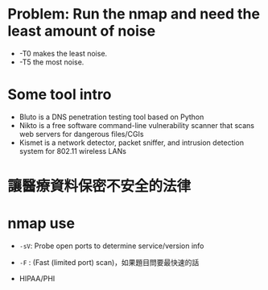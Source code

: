 
# Problem: Run the nmap and need the least amount of noise

- -T0 makes the least noise.
- -T5 the most noise.

# Some tool intro

- Bluto is a DNS penetration testing tool based on Python
- Nikto is a free software command-line vulnerability scanner that scans web servers for dangerous
files/CGIs
- Kismet is a network detector, packet sniffer, and intrusion detection system for 802.11 wireless LANs

# 讓醫療資料保密不安全的法律

# nmap use

- `-sV`: Probe open ports to determine service/version info
- `-F` : (Fast (limited port) scan)，如果題目問要最快速的話

- HIPAA/PHI
